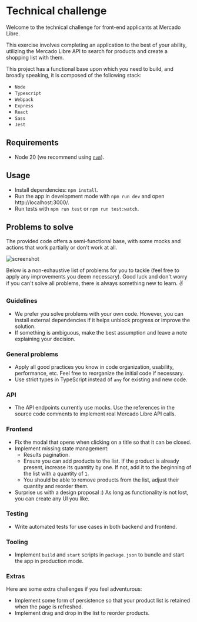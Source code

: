 # Technical challenge

Welcome to the technical challenge for front-end applicants at Mercado Libre.

This exercise involves completing an application to the best of your ability, utilizing the Mercado Libre API to search for products and create a shopping list with them.

This project has a functional base upon which you need to build, and broadly speaking, it is composed of the following stack:

- `Node`
- `Typescript`
- `Webpack`
- `Express`
- `React`
- `Sass`
- `Jest`

## Requirements

- Node 20 (we recommend using [`nvm`](https://github.com/nvm-sh/nvm)).

## Usage

- Install dependencies: `npm install`.
- Run the app in development mode with `npm run dev` and open http://localhost:3000/.
- Run tests with `npm run test` or `npm run test:watch`.

## Problems to solve

The provided code offers a semi-functional base, with some mocks and actions that work partially or don't work at all.

![screenshot](https://http2.mlstatic.com/D_NQ_NP_608887-MLA77574103839_072024-OO.jpg)

Below is a non-exhaustive list of problems for you to tackle (feel free to apply any improvements you deem necessary). Good luck and don't worry if you can't solve all problems, there is always something new to learn. ✌️

### Guidelines

- We prefer you solve problems with your own code. However, you can install external dependencies if it helps unblock progress or improve the solution.
- If something is ambiguous, make the best assumption and leave a note explaining your decision.

### General problems

- Apply all good practices you know in code organization, usability, performance, etc. Feel free to reorganize the initial code if necessary.
- Use strict types in TypeScript instead of `any` for existing and new code.

### API

- The API endpoints currently use mocks. Use the references in the source code comments to implement real Mercado Libre API calls.

### Frontend

- Fix the modal that opens when clicking on a title so that it can be closed.
- Implement missing state management:
  - Results pagination.
  - Ensure you can add products to the list. If the product is already present, increase its quantity by one. If not, add it to the beginning of the list with a quantity of `1`.
  - You should be able to remove products from the list, adjust their quantity and reorder them.
- Surprise us with a design proposal :) As long as functionality is not lost, you can create any UI you like.

### Testing

- Write automated tests for use cases in both backend and frontend.

### Tooling

- Implement `build` and `start` scripts in `package.json` to bundle and start the app in production mode.

### Extras

Here are some extra challenges if you feel adventurous:

- Implement some form of persistence so that your product list is retained when the page is refreshed.
- Implement drag and drop in the list to reorder products.
